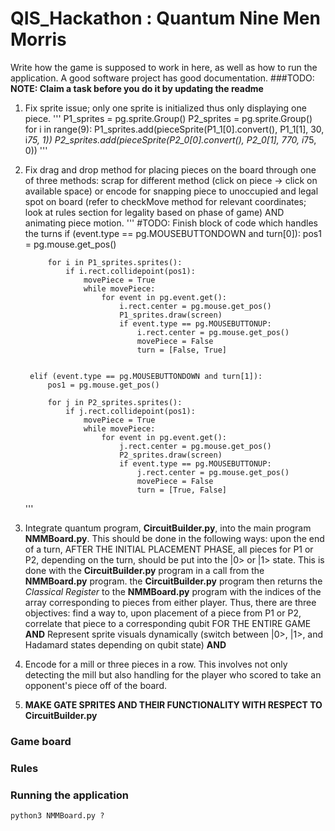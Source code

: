 # QIS_Hackathon : Quantum Nine Men Morris

Write how the game is supposed to work in here, as well as how to run the application. A good software project has good documentation.
###TODO: 
**NOTE: Claim a task before you do it by updating the readme**
1. Fix sprite issue; only one sprite is initialized thus only displaying one piece.
   '''
   P1_sprites = pg.sprite.Group()
   P2_sprites = pg.sprite.Group()
   for i in range(9):
       P1_sprites.add(pieceSprite(P1_1[0].convert(), P1_1[1], 30, i*75, 1))
       P2_sprites.add(pieceSprite(P2_0[0].convert(), P2_0[1], 770, i*75, 0))
   '''
2. Fix drag and drop method for placing pieces on the board through one of three methods: scrap for different method (click on piece -> click on available space) or encode for snapping piece to unoccupied and legal spot on board (refer to checkMove method for relevant coordinates; look at rules section for legality based on phase of game) AND animating piece motion.
   '''
   #TODO: Finish block of code which handles the turns
        if (event.type == pg.MOUSEBUTTONDOWN and turn[0]):
            pos1 = pg.mouse.get_pos()

            for i in P1_sprites.sprites():
                if i.rect.collidepoint(pos1):
                    movePiece = True
                    while movePiece:
                        for event in pg.event.get():
                            i.rect.center = pg.mouse.get_pos()
                            P1_sprites.draw(screen)
                            if event.type == pg.MOUSEBUTTONUP:
                                i.rect.center = pg.mouse.get_pos()
                                movePiece = False
                                turn = [False, True]


        elif (event.type == pg.MOUSEBUTTONDOWN and turn[1]):
            pos1 = pg.mouse.get_pos()

            for j in P2_sprites.sprites():
                if j.rect.collidepoint(pos1):
                    movePiece = True
                    while movePiece:
                        for event in pg.event.get():
                            j.rect.center = pg.mouse.get_pos()
                            P2_sprites.draw(screen)
                            if event.type == pg.MOUSEBUTTONUP:
                                j.rect.center = pg.mouse.get_pos()
                                movePiece = False
                                turn = [True, False]
   '''
3. Integrate quantum program, **CircuitBuilder.py**, into the main program **NMMBoard.py**. This should be done in the following ways: upon the end of a turn, AFTER THE INITIAL PLACEMENT PHASE, all pieces for P1 or P2, depending on the turn, should be put into the |0> or |1> state. This is done with the **CircuitBuilder.py** program in a call from the **NMMBoard.py** program. the **CircuitBuilder.py** program then returns the *Classical Register* to the **NMMBoard.py** program with the indices of the array corresponding to pieces from either player. Thus, there are three objectives: find a way to, upon placement of a piece from P1 or P2, correlate that piece to a corresponding qubit FOR THE ENTIRE GAME **AND** Represent sprite visuals dynamically (switch between |0>, |1>, and Hadamard states depending on qubit state) **AND**
   
4. Encode for a mill or three pieces in a row. This involves not only detecting the mill but also handling for the player who scored to take an opponent's piece off of the board.
   
5. **MAKE GATE SPRITES AND THEIR FUNCTIONALITY WITH RESPECT TO CircuitBuilder.py**

### Game board
 
### Rules

### Running the application
```
python3 NMMBoard.py ?
```
